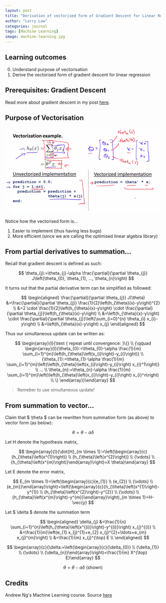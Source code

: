 ```yaml
---
layout: post
title: "Derivation of vectorised form of Gradient Descent for Linear Regression"
author: "Larry Law"
categories: journal
tags: [Machine Learning]
image: machine-learning.jpg
---
```

## Learning outcomes
0. Understand purpose of vectorisation
1. Derive the vectorised form of gradient descent for linear regression

## Prerequisites: Gradient Descent
Read more about gradient descent in my post [here](./gradient-descent.html).

## Purpose of Vectorisation
![vectorisation](/assets/img/vectorisation.jpg)

Notice how the vectorised form is...

1. Easier to implement (thus having less bugs)
2. More efficient (since we are calling the optimised linear algebra library)

## From partial derivatives to summation...
Recall that gradient descent is defined as such:

$$
\theta_{j}:=\theta_{j}-\alpha \frac{\partial}{\partial \theta_{j}} J\left(\theta_{0}, \theta_{1}, ..., \theta_{n}\right)
$$

It turns out that the partial derivative term can be simplified as followed:

$$
\begin{aligned} \frac{\partial}{\partial \theta_{j}} J(\theta) &=\frac{\partial}{\partial \theta_{j}} \frac{1}{2}\left(h_{\theta}(x)-y\right)^{2} \\ &=2 \cdot \frac{1}{2}\left(h_{\theta}(x)-y\right) \cdot \frac{\partial}{\partial \theta_{j}}\left(h_{\theta}(x)-y\right) \\ &=\left(h_{\theta}(x)-y\right) \cdot \frac{\partial}{\partial \theta_{j}}\left(\sum_{i=0}^{n} \theta_{i} x_{i}-y\right) \\ &=\left(h_{\theta}(x)-y\right) x_{j} \end{aligned}
$$

Thus our simultaneous update can be written as:

$$
\begin{array}{l}{\text { repeat until convergence: }\{} \\ {\qquad \begin{array}{l}{\theta_{0}:=\theta_{0}-\alpha \frac{1}{m} \sum_{i=1}^{m}\left(h_{\theta}\left(x_{i}\right)-y_{i}\right)} \\ {\theta_{1}:=\theta_{1}-\alpha \frac{1}{m} \sum_{i=1}^{m}\left(\left(h_{\theta}\left(x_{i}\right)-y_{i}\right) x_{i}^1\right)} \\ ... \\
\theta_{n}:=\theta_{n}-\alpha \frac{1}{m} \sum_{i=1}^{m}\left(\left(h_{\theta}\left(x_{i}\right)-y_{i}\right) x_{i}^n\right) \\
\}
\end{array}}\end{array}
$$
> Remeber to use simultaneous update!

## From summation to vector...
Claim that \$ \theta \$ can be rewritten from summation form (as above) to vector form (as below):

$$
{\theta=\theta-\alpha \delta}
$$

Let H denote the hypothesis matrix, 

$$
\begin{array}{l}{\dot{H}_{m \times 1}:=\left(\begin{array}{c}{h_{\theta}\left(x^{1}\right)} \\ {h_{\theta}\left(x^{2}\right)} \\ {\vdots} \\ {h_{\theta}\left(x^{m}\right)}\end{array}\right)=X \theta}\end{array}
$$

Let E denote the error matrix,

$$
E_{m \times 1}=\left(\begin{array}{c}{e_{1}} \\ {e_{2}} \\ {\vdots} \\ {e_{m}}\end{array}\right)=\left(\begin{array}{c}{h_{\theta}\left(x^{1}\right)-y^{1}} \\ {h_{\theta}\left(x^{2}\right)-y^{2}} \\ 
{\vdots} \\
{h_{\theta}\left(x^{m}\right)-y^{m}}\end{array}\right)_{m \times 1}=H-\vec{y}
$$

Let \$ \delta \$ denote the summation term

$$
\begin{aligned} \delta_{j} &=\frac{1}{n} \sum_{i=1}^{n}\left(h_{\theta}\left(x^{(i)}\right)-y^{(i)}\right) x_{j}^{(i)} \\ &=\frac{1}{m}\left(e_{1} x_{j}^{1}+e_{2} x_{j}^{2}+\ldots+e_{m} x_{j}^{m}\right) \\ &=\frac{1}{m} x_{j}^{\top} E \\ \end{aligned}
$$

$$
\begin{array}{c}{\delta:=\left(\begin{array}{c}{\delta_{0}} \\ {\delta_{1}} \\ {\vdots} \\ {\delta_{n}}\end{array}\right)=\frac{1}{m} X^{\top} E}\end{array} 
$$

$$
{\theta=\theta-\alpha \delta} \text{  (shown)}
$$



## Credits
Andrew Ng's Machine Learning course. Source [here](https://www.coursera.org/learn/machine-learning)
